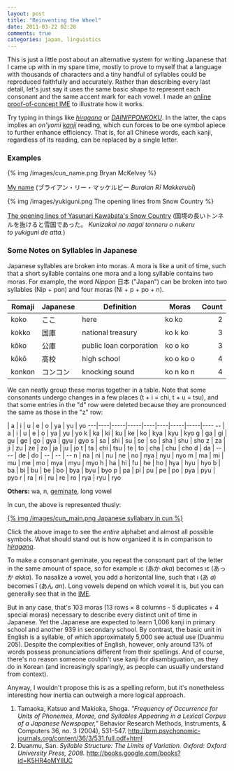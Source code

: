 ```yaml
---
layout: post
title: "Reinventing the Wheel"
date: 2011-03-22 02:28
comments: true
categories: japan, linguistics
---
```


This is just a little post about an alternative system for writing Japanese that
I came up with in my spare time, mostly to prove to myself that a language with
thousands of characters and a tiny handful of syllables could be reproduced
faithfully and accurately. Rather than describing every last detail, let's just
say it uses the same basic shape to represent each consonant and the same accent
mark for each vowel. I made an [online proof-of-concept IME](/apps/cun) to
illustrate how it works.

Try typing in things like _[hiragana](/apps/cun?romaji=hiragana)_ or
_[DAINIPPONKOKU](/apps/cun?romaji=DAINIPPONKOKU)_. In the latter, the caps
implies an _on'yomi [kanji][kanji]_ reading, which cun forces to be one symbol
apiece to further enhance efficiency. That is, for all Chinese words, each
kanji, regardless of its reading, can be replaced by a single letter.

### Examples

{% img /images/cun_name.png Bryan McKelvey %}

[My name](/cun?romaji=buRAIan%20RII%20makkeruBII) (ブライアン・リー・マッケルビー _Buraian Rī Makkerubī_)

{% img /images/yukiguni.png The opening lines from Snow Country %}

[The opening lines of Yasunari Kawabata's Snow Country](/apps/cun?romaji=kunizakai%20no%20nagai%20tonneru%20o%20nukeru%20to%20yukiguni%20deatta.)
(国境の長いトンネルを抜けると雪国であった。 _Kunizakai no nagai tonneru o nukeru                     
to yukiguni de atta._)

### Some Notes on Syllables in Japanese

Japanese syllables are broken into moras. A mora is like a unit of time, such
that a short syllable contains one mora and a long syllable contains two
moras. For example, the word _Nippon_ 日本 ("Japan") can be broken into two  
syllables (Nip + pon) and four moras (Ni + p + po + n).

Romaji | Japanese | Definition              | Moras     | Count
-------|----------|-------------------------|-----------|------:
koko   | ここ     | here                    | ko ko     |     2
kokko  | 国庫     | national treasury       | ko k ko   |     3
kōko   | 公庫     | public loan corporation | ko o ko   |     3
kōkō   | 高校     | high school             | ko o ko o |     4
konkon | コンコン | knocking sound          | ko n ko n |     4

We can neatly group these moras together in a table. Note that some consonants
undergo changes in a few places (t + i = chi, t + u = tsu), and that some
entries in the "d" row were deleted because they are pronounced the same as
those in the "z" row:

   | a  | i   | u   | e  | o  | ya  | yu  | yo
---|----|-----|-----|----|----|-----|-----|----
-- | a  | i   | u   | e  | o  | ya  | yu  | yo
k  | ka | ki  | ku  | ke | ko | kya | kyu | kyo
g  | ga | gi  | gu  | ge | go | gya | gyu | gyo
s  | sa | shi | su  | se | so | sha | shu | sho
z  | za | ji  | zu  | ze | zo | ja  | ju  | jo
t  | ta | chi | tsu | te | to | cha | chu | cho
d  | da | --  | --  | de | do | --  | --  | --
n  | na | ni  | nu  | ne | no | nya | nyu | nyo
m  | ma | mi  | mu  | me | mo | mya | myu | myo
h  | ha | hi  | fu  | he | ho | hya | hyu | hyo
b  | ba | bi  | bu  | be | bo | bya | byu | byo
p  | pa | pi  | pu  | pe | po | pya | pyu | pyo
r  | ra | ri  | ru  | re | ro | rya | ryu | ryo

**Others:** wa, n, [geminate][geminate], long vowel

In cun, the above is represented thusly:

[{% img /images/cun_main.png Japanese syllabary in cun %}](/images/cun.png)

Click the above image to see the _entire_ alphabet and almost all possible
symbols. What should stand out is how organized it is in comparison to
_[hiragana][hiragana]_.

To make a consonant geminate, you repeat the consonant part of the letter in
the same amount of space, so for example ıc (あか _aka_) becomes ıε (あっか
_akka_). To nasalize a vowel, you add a horizontal line, such that ı (あ _a_) 
becomes ī (あん _an_). Long vowels depend on which vowel it is, but you can
generally see that in the [IME](/apps/cun?romaji=ka%20kaa%20ki%20kii%20ku%20kuu%20ke%20kee%20ko%20koo).

But in any case, that's 103 moras (13 rows × 8 columns - 5 duplicates +
4 special moras) necessary to describe every distinct unit of time in
Japanese. Yet the Japanese are expected to learn 1,006 kanji in primary
school and another 939 in secondary school. By contrast, the basic unit in
English is a syllable, of which approximately 5,000 see actual use (Duanmu
205). Despite the complexities of English, however, only around 13% of words
possess pronunciations different from their spellings. And of course, there's no
reason someone couldn't use kanji for disambiguation, as they do in Korean (and
increasingly sparingly, as people can usually understand from context).

Anyway, I wouldn't propose this is as a spelling reform, but it's nonetheless
interesting how inertia can outweigh a more logical approach.

1. Tamaoka, Katsuo and Makioka, Shoga. _"Frequency of Occurrence
   for Units of Phonemes, Morae, and Syllables Appearing in a
   Lexical Corpus of a Japanese Newspaper,"_ Behavior Research
   Methods, Instruments, & Computers 36, no. 3 (2004), 531-547.
   <http://brm.psychonomic-journals.org/content/36/3/531.full.pdf+html>
2. Duanmu, San. _Syllable Structure: The Limits of Variation. Oxford: Oxford
   University Press, 2008._ <http://books.google.com/books?id=K5HR4oMYIlUC>

  [kanji]:http://en.wikipedia.org/wiki/Kanji
  [geminate]:http://en.wikipedia.org/wiki/Gemination
  [hiragana]:http://en.wikipedia.org/wiki/Hiragana
